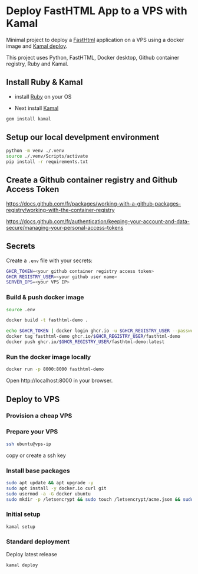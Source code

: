 # Deploy FastHTML App to a VPS with Kamal

Minimal project to deploy a [FastHtml](https://www.fastht.ml/) application on a VPS using a docker image and [Kamal deploy](https://kamal-deploy.org/).


This project uses Python, FastHTML, Docker desktop, Github container registry, Ruby and Kamal.

## Install Ruby & Kamal

- install [Ruby](https://www.ruby-lang.org/fr/) on your OS

- Next install [Kamal](https://kamal-deploy.org/)

```bash
gem install kamal
```

## Setup our local develpment environment


```bash
python -m venv ./.venv
source ./.venv/Scripts/activate
pip install -r requirements.txt
```

## Create a Github container registry and Github Access Token

https://docs.github.com/fr/packages/working-with-a-github-packages-registry/working-with-the-container-registry

https://docs.github.com/fr/authentication/keeping-your-account-and-data-secure/managing-your-personal-access-tokens

## Secrets

Create a `.env` file with your secrets:

```bash
GHCR_TOKEN=<your github container registry access token>
GHCR_REGISTRY_USER=<your github user name>
SERVER_IPS=<your VPS IP>
```
### Build & push docker image

```bash
source .env

docker build -t fasthtml-demo .

echo $GHCR_TOKEN | docker login ghcr.io -u $GHCR_REGISTRY_USER --password-stdin
docker tag fasthtml-demo ghcr.io/$GHCR_REGISTRY_USER/fasthtml-demo
docker push ghcr.io/$GHCR_REGISTRY_USER/fasthtml-demo:latest
```

### Run the docker image locally

```bash
docker run -p 8000:8000 fasthtml-demo
```

Open http://localhost:8000 in your browser.

## Deploy to VPS

### Provision a cheap VPS


### Prepare your VPS

```bash
ssh ubuntu@vps-ip
``` 

copy or create a ssh key 

### Install base packages

```bash
sudo apt update && apt upgrade -y
sudo apt install -y docker.io curl git
sudo usermod -a -G docker ubuntu
sudo mkdir -p /letsencrypt && sudo touch /letsencrypt/acme.json && sudo chmod 600 /letsencrypt/acme.json
```

### Initial setup

`kamal setup`

### Standard deployment

Deploy latest release

`kamal deploy`



